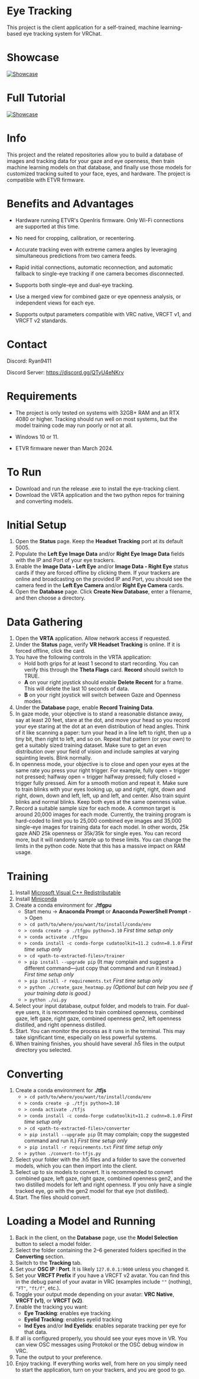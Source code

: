 # Eye Tracking

This project is the client application for a self-trained, machine learning-based eye tracking system for VRChat.

# Showcase

[![Showcase](https://img.youtube.com/vi/7OZ_mLgvca8/0.jpg)](https://www.youtube.com/watch?v=7OZ_mLgvca8)

# Full Tutorial

[![Showcase](https://img.youtube.com/vi/V0EzJEKwxZY/0.jpg)](https://www.youtube.com/watch?v=V0EzJEKwxZY)

# Info

This project and the related repositories allow you to build a database of images and tracking data for your gaze and eye openness, then train machine learning models on that database, and finally use those models for customized tracking suited to your face, eyes, and hardware. The project is compatible with ETVR firmware.

# Benefits and Advantages

- Hardware running ETVR's OpenIris firmware. Only Wi-Fi connections are supported at this time.

- No need for cropping, calibration, or recentering.

- Accurate tracking even with extreme camera angles by leveraging simultaneous predictions from two camera feeds.

- Rapid initial connections, automatic reconnection, and automatic fallback to single-eye tracking if one camera becomes disconnected.

- Supports both single-eye and dual-eye tracking.

- Use a merged view for combined gaze or eye openness analysis, or independent views for each eye.

- Supports output parameters compatible with VRC native, VRCFT v1, and VRCFT v2 standards.

# Contact

Discord: Ryan9411

Discord Server: https://discord.gg/QTyU4eNKrv

# Requirements

- The project is only tested on systems with 32GB+ RAM and an RTX 4080 or higher. Tracking should run well on most systems, but the model training code may run poorly or not at all.

- Windows 10 or 11.

- ETVR firmware newer than March 2024.

# To Run

- Download and run the release .exe to install the eye-tracking client.
- Download the VRTA application and the two python repos for training and converting models.

# Initial Setup

1) Open the **Status** page. Keep the **Headset Tracking** port at its default 5005.
2) Populate the **Left Eye Image Data** and/or **Right Eye Image Data** fields with the IP and Port of your eye trackers.
3) Enable the **Image Data - Left Eye** and/or **Image Data - Right Eye** status cards if they are forced offline by clicking them. If your trackers are online and broadcasting on the provided IP and Port, you should see the camera feed in the **Left Eye Camera** and/or **Right Eye Camera** cards.
4) Open the **Database** page. Click **Create New Database**, enter a filename, and then choose a directory.

# Data Gathering

1) Open the **VRTA** application. Allow network access if requested.
2) Under the **Status** page, verify **VR Headset Tracking** is online. If it is forced offline, click the card.
3) You have the following controls in the VRTA application:
   - Hold both grips for at least 1 second to start recording. You can verify this through the **Theta Flags** card. **Record** should switch to TRUE.
   - **A** on your right joystick should enable **Delete Recent** for a frame. This will delete the last 10 seconds of data.
   - **B** on your right joystick will switch between Gaze and Openness modes.
4) Under the **Database** page, enable **Record Training Data**.
5) In gaze mode, your objective is to stand a reasonable distance away, say at least 20 feet, stare at the dot, and move your head so you record your eye staring at the dot at an even distribution of head angles. Think of it like scanning a paper: turn your head in a line left to right, then up a tiny bit, then right to left, and so on. Repeat that pattern (or your own) to get a suitably sized training dataset. Make sure to get an even distribution over your field of vision and include samples at varying squinting levels. Blink normally.
6) In openness mode, your objective is to close and open your eyes at the same rate you press your right trigger. For example, fully open = trigger not pressed; halfway open = trigger halfway pressed; fully closed = trigger fully pressed. Aim for a smooth motion and repeat it. Make sure to train blinks with your eyes looking up, up and right, right, down and right, down, down and left, left, up and left, and center. Also train squint blinks and normal blinks. Keep both eyes at the same openness value.
7) Record a suitable sample size for each mode. A common target is around 20,000 images for each mode. Currently, the training program is hard-coded to limit you to 25,000 combined eye images and 35,000 single-eye images for training data for each model. In other words, 25k gaze AND 25k openness or 35k/35k for single eyes.  You can record more, but it will randomly sample up to these limits. You can change the limits in the python code. Note that this has a massive impact on RAM usage.

# Training

1) Install [Microsoft Visual C++ Redistributable](https://support.microsoft.com/en-us/help/2977003/the-latest-supported-visual-c-downloads)
2) Install [Miniconda](https://docs.conda.io/en/latest/miniconda.html)
3) Create a conda environment for **./tfgpu**
   - Start menu -> **Anaconda Prompt** or **Anaconda PowerShell Prompt** -> Open
   - ```> cd path/to/where/you/want/to/install/conda/env```
   - ```> conda create -p ./tfgpu python=3.10``` *First time setup only*
   - ```> conda activate ./tfgpu```
   - ```> conda install -c conda-forge cudatoolkit=11.2 cudnn=8.1.0```  *First time setup only*
   - ```> cd <path-to-extracted-files>/trainer```
   - ```> pip install --upgrade pip``` (It may complain and suggest a different command—just copy that command and run it instead.)  *First time setup only*
   - ```> pip install -r requirements.txt```  *First time setup only*
   - ```> python ./create_gaze_heatmap.py``` *(Optional but can help you see if your training data is good.)*
   - ```> python ./ui.py```
4) Select your input database, output folder, and models to train. For dual-eye users, it is recommended to train combined openness, combined gaze, left gaze, right gaze, combined openness gen2, left openness distilled, and right openness distilled.
5) Start. You can monitor the process as it runs in the terminal. This may take significant time, especially on less powerful systems.
6) When training finishes, you should have several .h5 files in the output directory you selected.

# Converting

1) Create a conda environment for **./tfjs**
   - ```> cd path/to/where/you/want/to/install/conda/env```
   - ```> conda create -p ./tfjs python=3.10```
   - ```> conda activate ./tfjs```
   - ```> conda install -c conda-forge cudatoolkit=11.2 cudnn=8.1.0```  *First time setup only*
   - ```> cd <path-to-extracted-files>/converter```
   - ```> pip install --upgrade pip``` (It may complain; copy the suggested command and run it.)  *First time setup only*
   - ```> pip install -r requirements.txt```  *First time setup only*
   - ```> python ./convert-to-tfjs.py```
2) Select your folder with the .h5 files and a folder to save the converted models, which you can then import into the client.
3) Select up to six models to convert. It is recommended to convert combined gaze, left gaze, right gaze, combined openness gen2, and the two distilled models for left and right openness. If you only have a single tracked eye, go with the gen2 model for that eye (not distilled).
4) Start. The files should convert.

# Loading a Model and Running

1) Back in the client, on the **Database** page, use the **Model Selection** button to select a model folder.
2) Select the folder containing the 2–6 generated folders specified in the **Converting** section.
3) Switch to the **Tracking** tab.
4) Set your **OSC IP : Port**. It is likely `127.0.0.1:9000` unless you changed it.
5) Set your **VRCFT Prefix** if you have a VRCFT v2 avatar. You can find this in the debug panel of your avatar in VRC (examples include `""` (nothing), `"FT"`, `"ft/f"`, etc.).
6) Toggle your output mode depending on your avatar: **VRC Native**, **VRCFT (v1)**, or **VRCFT (v2)**.
7) Enable the tracking you want:
   - **Eye Tracking**: enables eye tracking
   - **Eyelid Tracking**: enables eyelid tracking
   - **Ind Eyes** and/or **Ind Eyelids**: enables separate tracking per eye for that data.
8) If all is configured properly, you should see your eyes move in VR. You can view OSC messages using Protokol or the OSC debug window in VRC.
9) Tune the output to your preference.
10) Enjoy tracking. If everything works well, from here on you simply need to start the application, turn on your trackers, and you are good to go.
